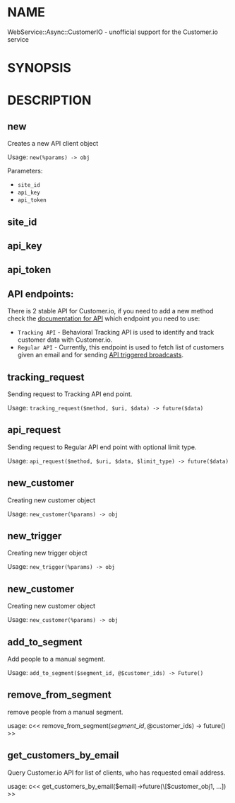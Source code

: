 # NAME

WebService::Async::CustomerIO - unofficial support for the Customer.io service

# SYNOPSIS

# DESCRIPTION

## new

Creates a new API client object

Usage: `new(%params) -> obj`

Parameters:

- `site_id`
- `api_key`
- `api_token`

## site\_id

## api\_key

## api\_token

## API endpoints:

There is 2 stable API for Customer.io, if you need to add a new method check
the [documentation for API](https://customer.io/docs/api/) which endpoint
you need to use:

- `Tracking API` - Behavioral Tracking API is used to identify and track
customer data with Customer.io.
- `Regular API` - Currently, this endpoint is used to fetch list of customers
given an email and for sending
[API triggered broadcasts](https://customer.io/docs/api-triggered-broadcast-setup).

## tracking\_request

Sending request to Tracking API end point.

Usage: `tracking_request($method, $uri, $data) -> future($data)`

## api\_request

Sending request to Regular API end point with optional limit type.

Usage: `api_request($method, $uri, $data, $limit_type) -> future($data)`

## new\_customer

Creating new customer object

Usage: `new_customer(%params) -> obj`

## new\_trigger

Creating new trigger object

Usage: `new_trigger(%params) -> obj`

## new\_customer

Creating new customer object

Usage: `new_customer(%params) -> obj`

## add\_to\_segment

Add people to a manual segment.

Usage: `add_to_segment($segment_id, @$customer_ids) -> Future()`

## remove\_from\_segment

remove people from a manual segment.

usage: c<< remove\_from\_segment($segment\_id, @$customer\_ids) -> future() >>

## get\_customers\_by\_email

Query Customer.io API for list of clients, who has requested email address.

usage: c<< get\_customers\_by\_email($email)->future(\[$customer\_obj1, ...\]) >>
